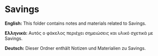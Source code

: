 # Savings

**English:** This folder contains notes and materials related to Savings.

**Ελληνικά:** Αυτός ο φάκελος περιέχει σημειώσεις και υλικό σχετικά με Savings.

**Deutsch:** Dieser Ordner enthält Notizen und Materialien zu Savings.
